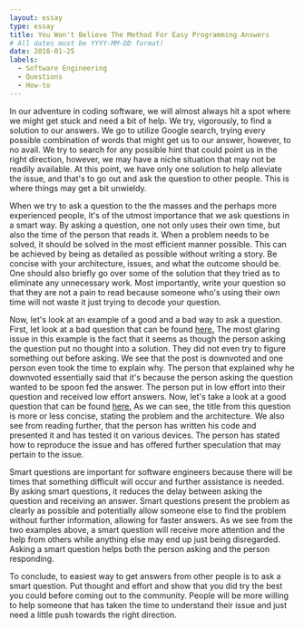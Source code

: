```yaml
---
layout: essay
type: essay
title: You Won't Believe The Method For Easy Programming Answers
# All dates must be YYYY-MM-DD format!
date: 2018-01-25
labels:
  - Software Engineering
  - Questions
  - How-to
---
```


In our adventure in coding software, we will almost always hit a spot where we might get stuck and need a bit of help. We try, vigorously, to find a solution to our answers. We go to utilize Google search, trying every possible combination of words that might get us to our answer, however, to no avail. We try to search for any possible hint that could point us in the right direction, however, we may have a niche situation that may not be readily available. At this point, we have only one solution to help alleviate the issue, and that's to go out and ask the question to other people. This is where things may get a bit unwieldy. 

When we try to ask a question to the the masses and the perhaps more experienced people, it's of the utmost importance that we ask questions in a smart way. By asking a question, one not only uses their own time, but also the time of the person that reads it. When a problem needs to be solved, it should be solved in the most efficient manner possible. This can be achieved by being as detailed as possible without writing a story. Be concise with your architecture, issues, and what the outcome should be. One should also briefly go over some of the solution that they tried as to eliminate any unnecessary work. Most importantly, write your question so that they are not a pain to read because someone who's using their own time will not waste it just trying to decode your question.

Now, let's look at an example of a good and a bad way to ask a question. First, let look at a bad question that can be found <a href="https://stackoverflow.com/questions/48453553/how-to-reach-each-pc-in-an-organisation-unit-in-java">here.</a> The most glaring issue in this example is the fact that it seems as though the person asking the question put no thought into a solution. They did not even try to figure something out before asking. We see that the post is downvoted and one person even took the time to explain why. The person that explained why he downvoted essentially said that it's because the person asking the question wanted to be spoon fed the answer. The person put in low effort into their question and received low effort answers. Now, let's take a look at a good question that can be found <a href="https://stackoverflow.com/questions/48453852/same-while-loop-code-giving-different-results-on-different-android-devices-sc">here.</a> As we can see, the title from this question is more or less concise, stating the problem and the architecture. We also see from reading further, that the person has written his code and presented it and has tested it on various devices. The person has stated how to reproduce the issue and has offered further speculation that may pertain to the issue.

Smart questions are important for software engineers because there will be times that something difficult will occur and further assistance is needed. By asking smart questions, it reduces the delay between asking the question and receiving an answer. Smart questions present the problem as clearly as possible and potentially allow someone else to find the problem without further information, allowing for faster answers. As we see from the two examples above, a smart question will receive more attention and the help from others while anything else may end up just being disregarded. Asking a smart question helps both the person asking and the person responding.

To conclude, to easiest way to get answers from other people is to ask a smart question. Put thought and effort and show that you did try the best you could before coming out to the community. People will be more willing to help someone that has taken the time to understand their issue and just need a little push towards the right direction.
